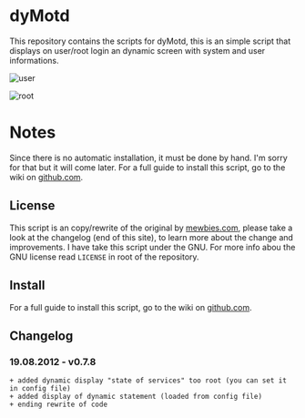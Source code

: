 # dyMotd

This repository contains the scripts for dyMotd, this is an simple script that displays on user/root login an dynamic screen with system and user informations.

![user](http://www.abload.de/img/loggedin_userjou3s.jpg)

![root](http://www.abload.de/img/loggedin_rootevug6.jpg)


# Notes

Since there is no automatic installation, it must be done by hand. I'm sorry for that but it will come later. For a full guide to install this script, go to the wiki on [github.com][].

## License

This script is an copy/rewrite of the original by [mewbies.com][], please take a look at the changelog (end of this site), to learn more about the change and improvements.
I have take this script under the GNU. For more info abou the GNU license read `LICENSE` in root of the repository.

## Install

For a full guide to install this script, go to the wiki on [github.com][].

## Changelog

### 19.08.2012 - v0.7.8
    + added dynamic display "state of services" too root (you can set it in config file)
    + added display of dynamic statement (loaded from config file)
    + ending rewrite of code


[mewbies.com]:         http://mewbies.com/how_to_customize_your_console_login_message_tutorial.htm
[github.com]:         http://github.com/iptoux/dyMotd/wiki
[Pull Request]:         https://github.com/iptoux/dyMotd/pulls
